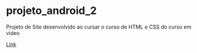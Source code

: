 # projeto_android_2

 Projeto de Site desenvolvido ao cursar o curso de HTML e CSS do curso em video

<a href="https://matheussouzaramos.github.io/projeto_android_2/" target="_blank" >Link</a>
